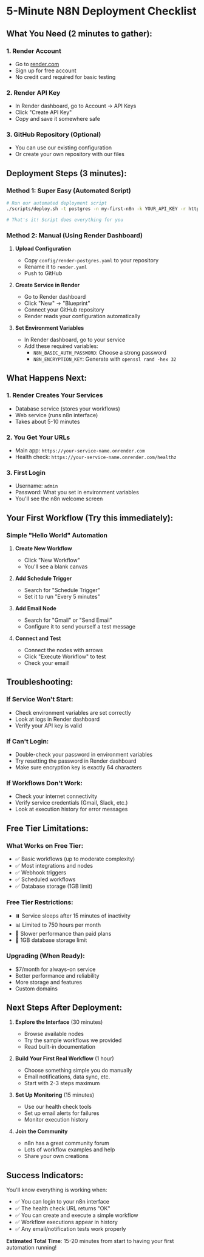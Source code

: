 # 5-Minute N8N Deployment Checklist

## What You Need (2 minutes to gather):

### 1. Render Account
- Go to [render.com](https://render.com)
- Sign up for free account
- No credit card required for basic testing

### 2. Render API Key
- In Render dashboard, go to Account → API Keys
- Click "Create API Key"
- Copy and save it somewhere safe

### 3. GitHub Repository (Optional)
- You can use our existing configuration
- Or create your own repository with our files

## Deployment Steps (3 minutes):

### Method 1: Super Easy (Automated Script)
```bash
# Run our automated deployment script
./scripts/deploy.sh -t postgres -n my-first-n8n -k YOUR_API_KEY -r https://github.com/yourusername/n8n-render-deployment

# That's it! Script does everything for you
```

### Method 2: Manual (Using Render Dashboard)
1. **Upload Configuration**
   - Copy `config/render-postgres.yaml` to your repository
   - Rename it to `render.yaml`
   - Push to GitHub

2. **Create Service in Render**
   - Go to Render dashboard
   - Click "New" → "Blueprint"
   - Connect your GitHub repository
   - Render reads your configuration automatically

3. **Set Environment Variables**
   - In Render dashboard, go to your service
   - Add these required variables:
     - `N8N_BASIC_AUTH_PASSWORD`: Choose a strong password
     - `N8N_ENCRYPTION_KEY`: Generate with `openssl rand -hex 32`

## What Happens Next:

### 1. Render Creates Your Services
- Database service (stores your workflows)
- Web service (runs n8n interface)
- Takes about 5-10 minutes

### 2. You Get Your URLs
- Main app: `https://your-service-name.onrender.com`
- Health check: `https://your-service-name.onrender.com/healthz`

### 3. First Login
- Username: `admin`
- Password: What you set in environment variables
- You'll see the n8n welcome screen

## Your First Workflow (Try this immediately):

### Simple "Hello World" Automation
1. **Create New Workflow**
   - Click "New Workflow"
   - You'll see a blank canvas

2. **Add Schedule Trigger**
   - Search for "Schedule Trigger"
   - Set it to run "Every 5 minutes"

3. **Add Email Node**
   - Search for "Gmail" or "Send Email"
   - Configure it to send yourself a test message

4. **Connect and Test**
   - Connect the nodes with arrows
   - Click "Execute Workflow" to test
   - Check your email!

## Troubleshooting:

### If Service Won't Start:
- Check environment variables are set correctly
- Look at logs in Render dashboard
- Verify your API key is valid

### If Can't Login:
- Double-check your password in environment variables
- Try resetting the password in Render dashboard
- Make sure encryption key is exactly 64 characters

### If Workflows Don't Work:
- Check your internet connectivity
- Verify service credentials (Gmail, Slack, etc.)
- Look at execution history for error messages

## Free Tier Limitations:

### What Works on Free Tier:
- ✅ Basic workflows (up to moderate complexity)
- ✅ Most integrations and nodes
- ✅ Webhook triggers
- ✅ Scheduled workflows
- ✅ Database storage (1GB limit)

### Free Tier Restrictions:
- ⏸️ Service sleeps after 15 minutes of inactivity
- 📊 Limited to 750 hours per month
- 🐌 Slower performance than paid plans
- 💾 1GB database storage limit

### Upgrading (When Ready):
- $7/month for always-on service
- Better performance and reliability
- More storage and features
- Custom domains

## Next Steps After Deployment:

1. **Explore the Interface** (30 minutes)
   - Browse available nodes
   - Try the sample workflows we provided
   - Read built-in documentation

2. **Build Your First Real Workflow** (1 hour)
   - Choose something simple you do manually
   - Email notifications, data sync, etc.
   - Start with 2-3 steps maximum

3. **Set Up Monitoring** (15 minutes)
   - Use our health check tools
   - Set up email alerts for failures
   - Monitor execution history

4. **Join the Community**
   - n8n has a great community forum
   - Lots of workflow examples and help
   - Share your own creations

## Success Indicators:

You'll know everything is working when:
- ✅ You can login to your n8n interface
- ✅ The health check URL returns "OK"
- ✅ You can create and execute a simple workflow
- ✅ Workflow executions appear in history
- ✅ Any email/notification tests work properly

**Estimated Total Time**: 15-20 minutes from start to having your first automation running!
